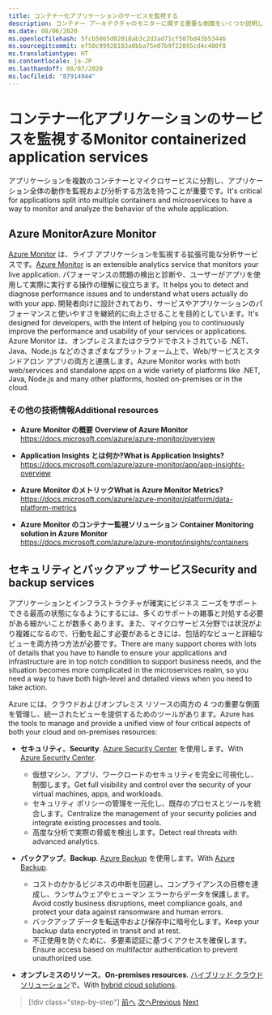 ```yaml
---
title: コンテナー化アプリケーションのサービスを監視する
description: コンテナー アーキテクチャのモニターに関する重要な側面をいくつか説明します
ms.date: 08/06/2020
ms.openlocfilehash: 5fcb5065d02018ab3c2d3ad71cf507bd43b53446
ms.sourcegitcommit: ef50c99928183a0bba75e07b9f22895cd4c480f8
ms.translationtype: HT
ms.contentlocale: ja-JP
ms.lasthandoff: 08/07/2020
ms.locfileid: "87914944"
---
```

# <a name="monitor-containerized-application-services"></a><span data-ttu-id="df236-103">コンテナー化アプリケーションのサービスを監視する</span><span class="sxs-lookup"><span data-stu-id="df236-103">Monitor containerized application services</span></span>

<span data-ttu-id="df236-104">アプリケーションを複数のコンテナーとマイクロサービスに分割し、アプリケーション全体の動作を監視および分析する方法を持つことが重要です。</span><span class="sxs-lookup"><span data-stu-id="df236-104">It's critical for applications split into multiple containers and microservices to have a way to monitor and analyze the behavior of the whole application.</span></span>

## <a name="azure-monitor"></a><span data-ttu-id="df236-105">Azure Monitor</span><span class="sxs-lookup"><span data-stu-id="df236-105">Azure Monitor</span></span>

<span data-ttu-id="df236-106">[Azure Monitor](https://azure.microsoft.com/services/monitor/) は、ライブ アプリケーションを監視する拡張可能な分析サービスです。</span><span class="sxs-lookup"><span data-stu-id="df236-106">[Azure Monitor](https://azure.microsoft.com/services/monitor/) is an extensible analytics service that monitors your live application.</span></span> <span data-ttu-id="df236-107">パフォーマンスの問題の検出と診断や、ユーザーがアプリを使用して実際に実行する操作の理解に役立ちます。</span><span class="sxs-lookup"><span data-stu-id="df236-107">It helps you to detect and diagnose performance issues and to understand what users actually do with your app.</span></span> <span data-ttu-id="df236-108">開発者向けに設計されており、サービスやアプリケーションのパフォーマンスと使いやすさを継続的に向上させることを目的としています。</span><span class="sxs-lookup"><span data-stu-id="df236-108">It's designed for developers, with the intent of helping you to continuously improve the performance and usability of your services or applications.</span></span> <span data-ttu-id="df236-109">Azure Monitor は、オンプレミスまたはクラウドでホストされている .NET、Java、Node.js などのさまざまなプラットフォーム上で、Web/サービスとスタンドアロン アプリの両方と連携します。</span><span class="sxs-lookup"><span data-stu-id="df236-109">Azure Monitor works with both web/services and standalone apps on a wide variety of platforms like .NET, Java, Node.js and many other platforms, hosted on-premises or in the cloud.</span></span>

### <a name="additional-resources"></a><span data-ttu-id="df236-110">その他の技術情報</span><span class="sxs-lookup"><span data-stu-id="df236-110">Additional resources</span></span>

- <span data-ttu-id="df236-111">**Azure Monitor の概要** </span><span class="sxs-lookup"><span data-stu-id="df236-111">**Overview of Azure Monitor** </span></span>\
  <https://docs.microsoft.com/azure/azure-monitor/overview>

- <span data-ttu-id="df236-112">**Application Insights とは何か?**</span><span class="sxs-lookup"><span data-stu-id="df236-112">**What is Application Insights?**</span></span> \
  <https://docs.microsoft.com/azure/azure-monitor/app/app-insights-overview>

- <span data-ttu-id="df236-113">**Azure Monitor のメトリック**</span><span class="sxs-lookup"><span data-stu-id="df236-113">**What is Azure Monitor Metrics?**</span></span> \
  <https://docs.microsoft.com/azure/azure-monitor/platform/data-platform-metrics>

- <span data-ttu-id="df236-114">**Azure Monitor のコンテナー監視ソリューション** </span><span class="sxs-lookup"><span data-stu-id="df236-114">**Container Monitoring solution in Azure Monitor** </span></span>\
  <https://docs.microsoft.com/azure/azure-monitor/insights/containers>

## <a name="security-and-backup-services"></a><span data-ttu-id="df236-115">セキュリティとバックアップ サービス</span><span class="sxs-lookup"><span data-stu-id="df236-115">Security and backup services</span></span>

<span data-ttu-id="df236-116">アプリケーションとインフラストラクチャが確実にビジネス ニーズをサポートできる最高の状態になるようにするには、多くのサポートの雑事と対処する必要がある細かいことが数多くあります。また、マイクロサービス分野では状況がより複雑になるので、行動を起こす必要があるときには、包括的なビューと詳細なビューを両方持つ方法が必要です。</span><span class="sxs-lookup"><span data-stu-id="df236-116">There are many support chores with lots of details that you have to handle to ensure your applications and infrastructure are in top notch condition to support business needs, and the situation becomes more complicated in the microservices realm, so you need a way to have both high-level and detailed views when you need to take action.</span></span>

<span data-ttu-id="df236-117">Azure には、クラウドおよびオンプレミス リソースの両方の 4 つの重要な側面を管理し、統一されたビューを提供するためのツールがあります。</span><span class="sxs-lookup"><span data-stu-id="df236-117">Azure has the tools to manage and provide a unified view of four critical aspects of both your cloud and on-premises resources:</span></span>

- <span data-ttu-id="df236-118">**セキュリティ**。</span><span class="sxs-lookup"><span data-stu-id="df236-118">**Security**.</span></span> <span data-ttu-id="df236-119">[Azure Security Center](https://azure.microsoft.com/services/security-center/) を使用します。</span><span class="sxs-lookup"><span data-stu-id="df236-119">With [Azure Security Center](https://azure.microsoft.com/services/security-center/).</span></span>
  - <span data-ttu-id="df236-120">仮想マシン、アプリ、ワークロードのセキュリティを完全に可視化し、制御します。</span><span class="sxs-lookup"><span data-stu-id="df236-120">Get full visibility and control over the security of your virtual machines, apps, and workloads.</span></span>
  - <span data-ttu-id="df236-121">セキュリティ ポリシーの管理を一元化し、既存のプロセスとツールを統合します。</span><span class="sxs-lookup"><span data-stu-id="df236-121">Centralize the management of your security policies and integrate existing processes and tools.</span></span>
  - <span data-ttu-id="df236-122">高度な分析で実際の脅威を検出します。</span><span class="sxs-lookup"><span data-stu-id="df236-122">Detect real threats with advanced analytics.</span></span>

- <span data-ttu-id="df236-123">**バックアップ**。</span><span class="sxs-lookup"><span data-stu-id="df236-123">**Backup**.</span></span> <span data-ttu-id="df236-124">[Azure Backup](https://azure.microsoft.com/services/backup/) を使用します。</span><span class="sxs-lookup"><span data-stu-id="df236-124">With [Azure Backup](https://azure.microsoft.com/services/backup/).</span></span>
  - <span data-ttu-id="df236-125">コストのかかるビジネスの中断を回避し、コンプライアンスの目標を達成し、ランサムウェアやヒューマン エラーからデータを保護します。</span><span class="sxs-lookup"><span data-stu-id="df236-125">Avoid costly business disruptions, meet compliance goals, and protect your data against ransomware and human errors.</span></span>
  - <span data-ttu-id="df236-126">バックアップ データを転送中および保存中に暗号化します。</span><span class="sxs-lookup"><span data-stu-id="df236-126">Keep your backup data encrypted in transit and at rest.</span></span>
  - <span data-ttu-id="df236-127">不正使用を防ぐために、多要素認証に基づくアクセスを確保します。</span><span class="sxs-lookup"><span data-stu-id="df236-127">Ensure access based on multifactor authentication to prevent unauthorized use.</span></span>

- <span data-ttu-id="df236-128">**オンプレミスのリソース**。</span><span class="sxs-lookup"><span data-stu-id="df236-128">**On-premises resources**.</span></span> <span data-ttu-id="df236-129">[ハイブリッド クラウド ソリューション](https://azure.microsoft.com/solutions/hybrid-cloud-app/)で。</span><span class="sxs-lookup"><span data-stu-id="df236-129">With [hybrid cloud solutions](https://azure.microsoft.com/solutions/hybrid-cloud-app/).</span></span>

>[!div class="step-by-step"]
><span data-ttu-id="df236-130">[前へ](manage-production-docker-environments.md)
>[次へ](../key-takeaways/index.md)</span><span class="sxs-lookup"><span data-stu-id="df236-130">[Previous](manage-production-docker-environments.md)
[Next](../key-takeaways/index.md)</span></span>
